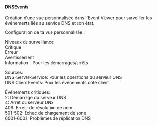 #### DNSEvents    

Création d'une vue personnalisée dans l'Event Viewer pour surveiller les événements liés au service DNS et son état.  
  
Configuration de ta vue personnalisée :  
  
Niveaux de surveillance:  
Critique  
Erreur  
Avertissement  
Information - Pour les démarrages/arrêts  
  
Sources:  
DNS-Server-Service: Pour les opérations du serveur DNS  
DNS Client Events: Pour les événements côté client  
  
Événements critiques:  
2: Démarrage du serveur DNS  
4: Arrêt du serveur DNS  
409: Erreur de résolution de nom  
501-502: Échec de chargement de zone  
6001-6002: Problèmes de réplication DNS  
